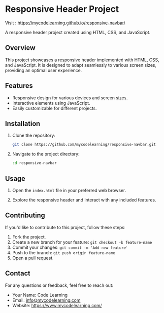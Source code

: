 # Responsive Header Project

Visit : https://mycodelearning.github.io/responsive-navbar/

A responsive header project created using HTML, CSS, and JavaScript.


## Overview

This project showcases a responsive header implemented with HTML, CSS, and JavaScript. It is designed to adapt seamlessly to various screen sizes, providing an optimal user experience.

## Features

- Responsive design for various devices and screen sizes.
- Interactive elements using JavaScript.
- Easily customizable for different projects.


## Installation

1. Clone the repository:

   ```bash
   git clone https://github.com/mycodelearning/responsive-navbar.git
   ```

2. Navigate to the project directory:

   ```bash
   cd responsive-navbar
   ```

## Usage

1. Open the `index.html` file in your preferred web browser.

2. Explore the responsive header and interact with any included features.

## Contributing

If you'd like to contribute to this project, follow these steps:

1. Fork the project.
2. Create a new branch for your feature: `git checkout -b feature-name`
3. Commit your changes: `git commit -m 'Add new feature'`
4. Push to the branch: `git push origin feature-name`
5. Open a pull request.



## Contact

For any questions or feedback, feel free to reach out:

- Your Name: Code Learning
- Email: info@mycodelearning.com
- Website: https://www.mycodelearning.com/
```
